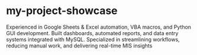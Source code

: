 # my-project-showcase
Experienced in Google Sheets &amp; Excel automation, VBA macros, and Python GUI development. Built dashboards, automated reports, and data entry systems integrated with MySQL. Specialized in streamlining workflows, reducing manual work, and delivering real-time MIS insights
